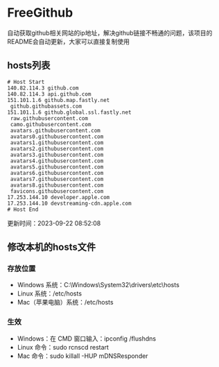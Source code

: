 # FreeGithub
自动获取github相关网站的ip地址，解决github链接不畅通的问题，该项目的README会自动更新，大家可以直接复制使用

## hosts列表
```base
# Host Start
140.82.114.3 github.com
140.82.114.3 api.github.com
151.101.1.6 github.map.fastly.net
 github.githubassets.com
151.101.1.6 github.global.ssl.fastly.net
 raw.githubusercontent.com
 camo.githubusercontent.com
 avatars.githubusercontent.com
 avatars0.githubusercontent.com
 avatars1.githubusercontent.com
 avatars2.githubusercontent.com
 avatars3.githubusercontent.com
 avatars4.githubusercontent.com
 avatars5.githubusercontent.com
 avatars6.githubusercontent.com
 avatars7.githubusercontent.com
 avatars8.githubusercontent.com
 favicons.githubusercontent.com
17.253.144.10 developer.apple.com
17.253.144.10 devstreaming-cdn.apple.com
# Host End
```

更新时间：2023-09-22 08:52:08

## 修改本机的hosts文件
### 存放位置
* Windows 系统：C:\Windows\System32\drivers\etc\hosts
* Linux 系统：/etc/hosts
* Mac（苹果电脑）系统：/etc/hosts

### 生效
* Windows：在 CMD 窗口输入：ipconfig /flushdns
* Linux 命令：sudo rcnscd restart
* Mac 命令：sudo killall -HUP mDNSResponder